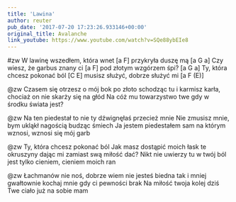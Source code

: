 ```yaml
---
title: 'Lawina'
author: reuter
pub_date: '2017-07-20 17:23:26.933146+00:00'
original_title: Avalanche
link_youtube: https://www.youtube.com/watch?v=SQe88ybEIe8
---
```


#zw
W lawinę wszedłem, która wnet [a F]
przykryła duszę mą [a G a]
Czy wiesz, że garbus znany ci [a F] 
pod złotym wzgórzem śpi? [a G a]
Ty, która chcesz pokonać ból [C E]
musisz służyć, dobrze służyć mi [a F (E)]

@zw
Czasem się otrzesz o mój bok 
po złoto schodząc tu 
i karmisz karła, chociaż on 
nie skarży się na głód 
Na cóż mu towarzystwo twe 
gdy w środku świata jest? 

@zw
Na ten piedestał to nie ty 
dźwignęłaś przecież mnie 
Nie zmusisz mnie, bym ukląkł 
nagością budząc śmiech 
Ja jestem piedestałem sam 
na którym wznosi, wznosi się mój garb 

@zw
Ty, która chcesz pokonać ból 
Jak masz dostąpić moich łask 
te okruszyny dając mi 
zamiast swą miłość dać? 
Nikt nie uwierzy tu w twój ból 
jest tylko cieniem, cieniem moich ran 

@zw
Łachmanów nie noś, dobrze wiem 
nie jesteś biedna tak 
i mniej gwałtownie kochaj mnie 
gdy ci pewności brak 
Na miłość twoja kolej dziś 
Twe ciało już na sobie mam
